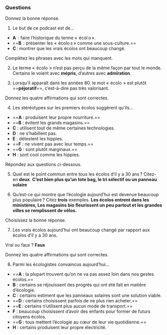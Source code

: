 
### **Questions**

Donnez la bonne réponse.

1. Le but de ce podcast est de…

- **A**  : faire l’historique du terme «  écol o ».
- ==**B**  : présenter les «  écolo s » comme une sous-culture.==
- **C** : montrer que les vrais écolos ont beaucoup changé.

Complétez les phrases avec les mots qui manquent.

2. Le terme «  écolo  » n’est pas perçu de la même façon par tout le monde. Certains le voient avec **mépris**, d’autres avec **admiration**.


3. Lorsqu’il apparaît dans les années 80, le mot «  écolo  » est plutôt ==**péjoratif**==, c’est-à-dire pas très valorisant.

Donnez les quatre affirmations qui sont correctes.

4. Les stéréotypes sur les premiers écolos suggèrent qu’ils…

- ==**A** : produisent leur propre nourriture.==
- ==**B** : évitent les grands magasins.==
- **C** : utilisent tout de même certaines technologies.
- **D** : ne s’habillent pas.
- **E** : détestent les hippies.
- ==**F** : ne vivent pas avec leur temps.==
- ==**G** : sont plutôt marginaux.==
- **H** : sont cool comme les hippies.

Répondez aux questions ci-dessous.

5. Quel est le point commun entre tous les écolos d’il y a 30 ans ? Citez-en **deux**. **C’est bien plus qu’un tote bag, le tri sélectif ou un panneau solaire** 

6. Qu’est-ce qui montre que l’écologie aujourd’hui est devenue beaucoup plus populaire ? Citez **trois** exemples. **Les écolos entrent dans les ministères, Les magasins bio fleurissent un peu partout et les grandes villes se remplissent de vélos.**

Choisissez la bonne réponse.

7. Les vrais écolos aujourd’hui ont beaucoup changé par rapport aux écolos d’il y a 30 ans.

Vrai ou faux ? **Faux**

Donnez les quatre affirmations qui sont correctes.

8. Parmi les écologistes convaincus aujourd’hui…

- ==**A** : la plupart trouvent qu’on ne va pas assez loin dans nos gestes écolos.==
- **B** : certains se réjouissent des progrès qui ont été fait en matière d’écologie.
- **C** : certains estiment que les panneaux solaires sont une solution viable.
- ==**D** : certains choisissent parfois de ne plus rien acheter.==
- ==**E** : certains n’utilisent plus aucun mode de transport.==
- **F** : beaucoup choisissent d’avoir des enfants pour former de futurs citoyens écolos.
- ==**G** : tous mettent l’écologie au cœur de leur vie quotidienne.==
- **H** : certains produisent leur propre électricité.
